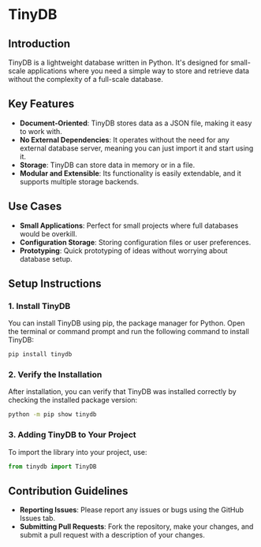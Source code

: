 # TinyDB

## Introduction

TinyDB is a lightweight database written in Python. It's designed for small-scale applications where you need a simple way to store and retrieve data without the complexity of a full-scale database.

## Key Features

- **Document-Oriented**: TinyDB stores data as a JSON file, making it easy to work with.
- **No External Dependencies**: It operates without the need for any external database server, meaning you can just import it and start using it.
- **Storage**: TinyDB can store data in memory or in a file.
- **Modular and Extensible**: Its functionality is easily extendable, and it supports multiple storage backends.

## Use Cases

- **Small Applications**: Perfect for small projects where full databases would be overkill.
- **Configuration Storage**: Storing configuration files or user preferences.
- **Prototyping**: Quick prototyping of ideas without worrying about database setup.

## Setup Instructions

### 1. Install TinyDB

You can install TinyDB using pip, the package manager for Python. Open the terminal or command prompt and run the following command to install TinyDB:

```bash
pip install tinydb
```

### 2. Verify the Installation

After installation, you can verify that TinyDB was installed correctly by checking the installed package version:

```bash
python -m pip show tinydb
```

### 3. Adding TinyDB to Your Project

To import the library into your project, use:

```python
from tinydb import TinyDB
```

## Contribution Guidelines

- **Reporting Issues**: Please report any issues or bugs using the GitHub Issues tab.
- **Submitting Pull Requests**: Fork the repository, make your changes, and submit a pull request with a description of your changes.
```
